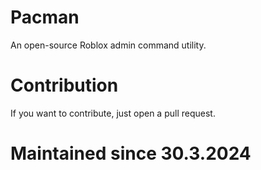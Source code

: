 # Pacman
An open-source Roblox admin command utility.
# Contribution
If you want to contribute, just open a pull request.
# Maintained since 30.3.2024
